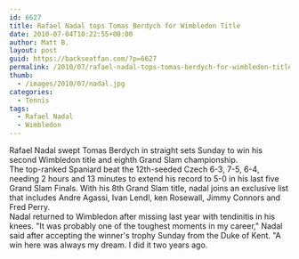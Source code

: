 ```yaml
---
id: 6627
title: Rafael Nadal tops Tomas Berdych for Wimbledon Title
date: 2010-07-04T10:22:55+00:00
author: Matt B.
layout: post
guid: https://backseatfan.com/?p=6627
permalink: /2010/07/rafael-nadal-tops-tomas-berdych-for-wimbledon-title/
thumb:
  - /images/2010/07/nadal.jpg
categories:
  - Tennis
tags:
  - Rafael Nadal
  - Wimbledon
---
```


<div class="entry">
  <p>
    Rafael Nadal swept Tomas Berdych in straight sets Sunday to win his second Wimbledon title and eighth Grand Slam championship.<br /> The top-ranked Spaniard beat the 12th-seeded Czech 6-3, 7-5, 6-4, needing 2 hours and 13 minutes to extend his record to 5-0 in his last five Grand Slam Finals. With his 8th Grand Slam title, nadal joins an exclusive list that includes Andre Agassi, Ivan Lendl, ken Rosewall, Jimmy Connors and Fred Perry.<br /> Nadal returned to Wimbledon after missing last year with tendinitis in his knees. "It was probably one of the toughest moments in my career," Nadal said after accepting the winner's trophy Sunday from the Duke of Kent. "A win here was always my dream. I did it two years ago.
  </p>
</div>
